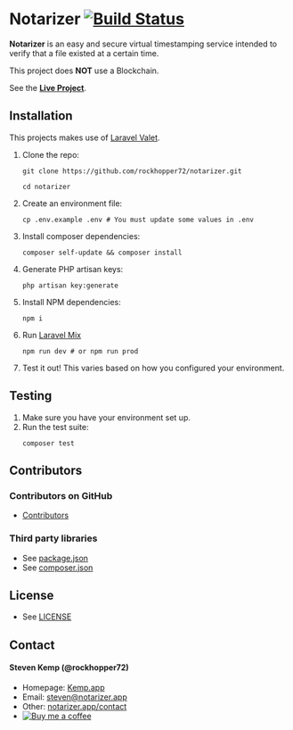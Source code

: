 Notarizer [![Build Status](https://travis-ci.com/rockhopper72/notarizer.svg?token=qHEPSLtbmsxngUhJy7x8&branch=master)](https://travis-ci.com/rockhopper72/notarizer)
======

**Notarizer** is an easy and secure virtual timestamping service intended to verify that a file existed at a certain time.

This project does **NOT** use a Blockchain. 

See the **[Live Project](https://notarizer.app)**.

## Installation

This projects makes use of [Laravel Valet](https://laravel.com/docs/valet).

1. Clone the repo:
    ```
    git clone https://github.com/rockhopper72/notarizer.git

    cd notarizer
    ```
2. Create an environment file:
    ```
    cp .env.example .env # You must update some values in .env
    ```
3. Install composer dependencies:
    ```
    composer self-update && composer install
    ```
4. Generate PHP artisan keys:
    ```
    php artisan key:generate
    ```
5. Install NPM dependencies:
    ```
    npm i
    ```
6. Run [Laravel Mix](https://laravel.com/docs/mix)
    ```
    npm run dev # or npm run prod
    ```
7. Test it out! This varies based on how you configured your environment.

## Testing

1. Make sure you have your environment set up.
2. Run the test suite:
    ```
    composer test
    ```

## Contributors

### Contributors on GitHub
* [Contributors](https://github.com/rockhopper72/notarizer/graphs/contributors)

### Third party libraries
* See [package.json](package.json)
* See [composer.json](composer.json)

## License 
* See [LICENSE](LICENSE)

## Contact

#### Steven Kemp (@rockhopper72)
* Homepage: [Kemp.app](https://kemp.app/contact)
* Email: [steven@notarizer.app](mailto:steven@notarizer.app)
* Other: [notarizer.app/contact](https://notarizer.app/contact)
* [![Buy me a coffee](https://www.buymeacoffee.com/assets/img/custom_images/orange_img.png)](https://www.buymeacoffee.com/rockhopper72)